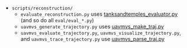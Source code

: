 - `scripts/reconstruction/`
  - `evaluate_reconstruction.py` uses [tanksandtemples_evaluator.py](tanksandtemples_evaluator.py) (and so do all `eval/eval_*.py`)
  - `uavmvs_generate_trajectory.py` uses [uavmvs_make_traj.py](uavmvs_make_traj.py)
  - `uavmvs_evaluate_trajectory.py`, `uavmvs_visualize_trajectory.py`, and `uavmvs_trace_trajectory.py` use [uavmvs_parse_traj.py](uavmvs_parse_traj.py)
